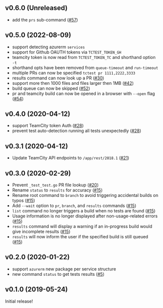 ## v0.6.0 (Unreleased)

- add the `prs` sub-command ([#57](https://github.com/katbyte/tctest/issues/57))

## v0.5.0 (2022-08-09)

- support detecting azurerm `services`
- support for Github OAUTH tokens via `TCTEST_TOKEN_GH`
- teamcity token is now read from `TCTEST_TOKEN_TC` and shorthand option `-t`
- shorthand opts have been removed from `queue-timeout` and `run-timeout`
- multiple PRs can now be specified `tctest pr 1111,2222,3333`
- results command can now look up a PR ([#30](https://github.com/katbyte/tctest/issues/30))
- support more then 1000 files and files larger then 1MB ([#42](https://github.com/katbyte/tctest/issues/42))
- build queue can now be skipped ([#52](https://github.com/katbyte/tctest/issues/52))
- pr and teamcity build can now be opened in a browser with `--open` flag ([#54](https://github.com/katbyte/tctest/issues/54))

## v0.4.0 (2020-04-12)

- support TeamCity token Auth ([#28](https://github.com/katbyte/tctest/issues/26))
- prevent test auto-detection running all tests unexpectedly ([#28](https://github.com/katbyte/tctest/issues/28))

## v0.3.1 (2020-04-12)

- Update TeamCity API endpoints to `/app/rest/2018.1` ([#21](https://github.com/katbyte/tctest/issues/21))

## v0.3.0 (2020-02-29)

- Prevent `_test_test.go` PR file lookup ([#20](https://github.com/katbyte/tctest/issues/20))
- Rename `status` to `results` for accuracy ([#15](https://github.com/katbyte/tctest/issues/15))
- Rename root command to `branch` to avoid triggering accidental builds on typos ([#15](https://github.com/katbyte/tctest/issues/15))
- Add `--wait` option to `pr`, `branch`, and `results` commands ([#15](https://github.com/katbyte/tctest/issues/15))
- `list` command no longer triggers a build when no tests are found ([#15](https://github.com/katbyte/tctest/issues/15))
- Usage information is no longer displayed after non-usage-related errors ([#15](https://github.com/katbyte/tctest/issues/15))
- `results` command will display a warning if an in-progress build would give incomplete results ([#15](https://github.com/katbyte/tctest/issues/15))
- `results` will now inform the user if the specified build is still queued ([#15](https://github.com/katbyte/tctest/issues/15))

## v0.2.0 (2020-01-22)

- support `azurerm` new package per service structure
- new command `status` to get tests results ([#5](https://github.com/katbyte/tctest/issues/5))

## v0.1.0 (2019-05-24)

Initial release!
